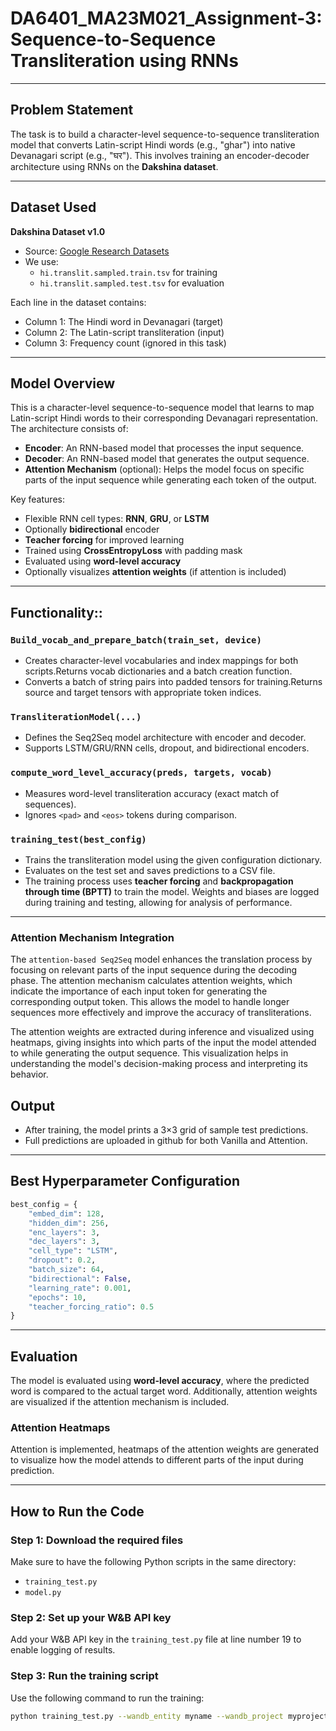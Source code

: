 # DA6401_MA23M021_Assignment-3: Sequence-to-Sequence Transliteration using RNNs
---

##  Problem Statement

The task is to build a character-level sequence-to-sequence transliteration model that converts Latin-script Hindi words (e.g., "ghar") into native Devanagari script (e.g., "घर"). This involves training an encoder-decoder architecture using RNNs on the **Dakshina dataset**.

---

## Dataset Used

**Dakshina Dataset v1.0**  
- Source: [Google Research Datasets](https://github.com/google-research-datasets/dakshina)
- We use:
  - `hi.translit.sampled.train.tsv` for training
  - `hi.translit.sampled.test.tsv` for evaluation

Each line in the dataset contains:  
- Column 1: The Hindi word in Devanagari (target)  
- Column 2: The Latin-script transliteration (input)  
- Column 3: Frequency count (ignored in this task)

---

## Model Overview

This is a character-level sequence-to-sequence model that learns to map Latin-script Hindi words to their corresponding Devanagari representation. The architecture consists of:
- **Encoder**: An RNN-based model that processes the input sequence.
- **Decoder**: An RNN-based model that generates the output sequence.
- **Attention Mechanism** (optional): Helps the model focus on specific parts of the input sequence while generating each token of the output.

 Key features:
- Flexible RNN cell types: **RNN**, **GRU**, or **LSTM**
- Optionally **bidirectional** encoder
- **Teacher forcing** for improved learning
- Trained using **CrossEntropyLoss** with padding mask
- Evaluated using **word-level accuracy**
- Optionally visualizes **attention weights** (if attention is included)

---

## Functionality::

### `Build_vocab_and_prepare_batch(train_set, device)`

* Creates character-level vocabularies and index mappings for both scripts.Returns vocab dictionaries and a batch creation function.
* Converts a batch of string pairs into padded tensors for training.Returns source and target tensors with appropriate token indices.

### `TransliterationModel(...)`

* Defines the Seq2Seq model architecture with encoder and decoder.
* Supports LSTM/GRU/RNN cells, dropout, and bidirectional encoders.

### `compute_word_level_accuracy(preds, targets, vocab)`

* Measures word-level transliteration accuracy (exact match of sequences).
* Ignores `<pad>` and `<eos>` tokens during comparison.

### `training_test(best_config)`

* Trains the transliteration model using the given configuration dictionary.
* Evaluates on the test set and saves predictions to a CSV file.
* The training process uses **teacher forcing** and **backpropagation through time (BPTT)** to train the model. Weights and biases are logged during training and testing, allowing for analysis of performance.
---


### Attention Mechanism Integration

The `attention-based Seq2Seq` model enhances the translation process by focusing on relevant parts of the input sequence during the decoding phase. The attention mechanism calculates attention weights, which indicate the importance of each input token for generating the corresponding output token. This allows the model to handle longer sequences more effectively and improve the accuracy of transliterations.

The attention weights are extracted during inference and visualized using heatmaps, giving insights into which parts of the input the model attended to while generating the output sequence. This visualization helps in understanding the model's decision-making process and interpreting its behavior.


##  Output

* After training, the model prints a 3×3 grid of sample test predictions.
* Full predictions are uploaded in github for both Vanilla and Attention.

---


##  Best Hyperparameter Configuration

```python
best_config = {
    "embed_dim": 128,
    "hidden_dim": 256,
    "enc_layers": 3,
    "dec_layers": 3,
    "cell_type": "LSTM",
    "dropout": 0.2,
    "batch_size": 64,
    "bidirectional": False,
    "learning_rate": 0.001,
    "epochs": 10,
    "teacher_forcing_ratio": 0.5
}
````
---

##  Evaluation

The model is evaluated using **word-level accuracy**, where the predicted word is compared to the actual target word. Additionally, attention weights are visualized if the attention mechanism is included.

### Attention Heatmaps

Attention is implemented, heatmaps of the attention weights are generated to visualize how the model attends to different parts of the input during prediction.

---









##  How to Run the Code

### Step 1: Download the required files

Make sure to have the following Python scripts in the same directory:

* `training_test.py`
* `model.py`

### Step 2: Set up your W\&B API key

Add your W\&B API key in the `training_test.py` file at line number 19 to enable logging of results.

### Step 3: Run the training script

Use the following command to run the training:

```bash
python training_test.py --wandb_entity myname --wandb_project myprojectname
```




